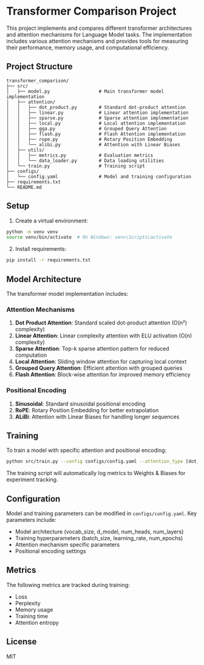 # Transformer Comparison Project

This project implements and compares different transformer architectures and attention mechanisms for Language Model tasks. The implementation includes various attention mechanisms and provides tools for measuring their performance, memory usage, and computational efficiency.

## Project Structure

```
transformer_comparison/
├── src/
│   ├── model.py                  # Main transformer model implementation
│   ├── attention/
│   │   ├── dot_product.py        # Standard dot-product attention
│   │   ├── linear.py             # Linear attention implementation
│   │   ├── sparse.py             # Sparse attention implementation
│   │   ├── local.py              # Local attention implementation
│   │   ├── gqa.py                # Grouped Query Attention
│   │   ├── flash.py              # Flash Attention implementation
│   │   ├── rope.py               # Rotary Position Embedding
│   │   └── alibi.py              # Attention with Linear Biases
│   ├── utils/
│   │   ├── metrics.py            # Evaluation metrics
│   │   └── data_loader.py        # Data loading utilities
│   └── train.py                  # Training script
├── configs/
│   └── config.yaml               # Model and training configuration
├── requirements.txt
└── README.md
```

## Setup

1. Create a virtual environment:
```bash
python -m venv venv
source venv/bin/activate  # On Windows: venv\Scripts\activate
```

2. Install requirements:
```bash
pip install -r requirements.txt
```

## Model Architecture

The transformer model implementation includes:

### Attention Mechanisms

1. **Dot Product Attention**: Standard scaled dot-product attention (O(n²) complexity)
2. **Linear Attention**: Linear complexity attention with ELU activation (O(n) complexity)
3. **Sparse Attention**: Top-k sparse attention pattern for reduced computation
4. **Local Attention**: Sliding window attention for capturing local context
5. **Grouped Query Attention**: Efficient attention with grouped queries
6. **Flash Attention**: Block-wise attention for improved memory efficiency

### Positional Encoding

1. **Sinusoidal**: Standard sinusoidal positional encoding
2. **RoPE**: Rotary Position Embedding for better extrapolation
3. **ALiBi**: Attention with Linear Biases for handling longer sequences

## Training

To train a model with specific attention and positional encoding:

```bash
python src/train.py --config configs/config.yaml --attention_type [dot_product|linear|sparse|local|gqa|flash] --position_embedding [sinusoidal|rope|alibi]
```

The training script will automatically log metrics to Weights & Biases for experiment tracking.

## Configuration

Model and training parameters can be modified in `configs/config.yaml`. Key parameters include:

- Model architecture (vocab_size, d_model, num_heads, num_layers)
- Training hyperparameters (batch_size, learning_rate, num_epochs)
- Attention mechanism specific parameters
- Positional encoding settings

## Metrics

The following metrics are tracked during training:
- Loss
- Perplexity
- Memory usage
- Training time
- Attention entropy

## License

MIT 